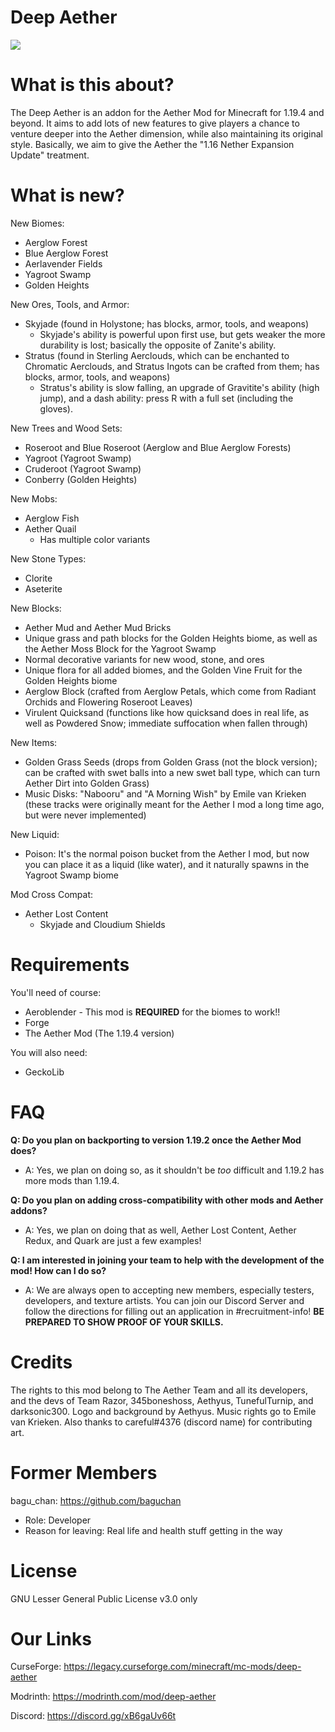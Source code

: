 # Deep Aether
![](https://cdn.discordapp.com/attachments/1045643746089373747/1104824924520063126/image.png)
# What is this about?

The Deep Aether is an addon for the Aether Mod for Minecraft for 1.19.4 and beyond.
It aims to add lots of new features to give players a chance to venture deeper into the Aether dimension, while also maintaining its original style.
Basically, we aim to give the Aether the "1.16 Nether Expansion Update" treatment.
 
 # What is new?

New Biomes:
 - Aerglow Forest
 - Blue Aerglow Forest
 - Aerlavender Fields
 - Yagroot Swamp
 - Golden Heights
 
New Ores, Tools, and Armor:
 - Skyjade (found in Holystone; has blocks, armor, tools, and weapons)
   - Skyjade's ability is powerful upon first use, but gets weaker the more durability is lost; basically the opposite of Zanite's ability.
 - Stratus (found in Sterling Aerclouds, which can be enchanted to Chromatic Aerclouds, and Stratus Ingots can be crafted from them; has blocks, armor, tools, and weapons)
   - Stratus's ability is slow falling, an upgrade of Gravitite's ability (high jump), and a dash ability: press R with a full set (including the gloves).
  
New Trees and Wood Sets:
 - Roseroot and Blue Roseroot (Aerglow and Blue Aerglow Forests)
 - Yagroot (Yagroot Swamp)
 - Cruderoot (Yagroot Swamp)
 - Conberry (Golden Heights)
 
New Mobs:
 - Aerglow Fish
 - Aether Quail
   - Has multiple color variants
 
New Stone Types:
 - Clorite
 - Aseterite
 
New Blocks:
 - Aether Mud and Aether Mud Bricks
 - Unique grass and path blocks for the Golden Heights biome, as well as the Aether Moss Block for the Yagroot Swamp
 - Normal decorative variants for new wood, stone, and ores
 - Unique flora for all added biomes, and the Golden Vine Fruit for the Golden Heights biome
 - Aerglow Block (crafted from Aerglow Petals, which come from Radiant Orchids and Flowering Roseroot Leaves)
 - Virulent Quicksand (functions like how quicksand does in real life, as well as Powdered Snow; immediate suffocation when fallen through)
 
New Items:
 - Golden Grass Seeds (drops from Golden Grass (not the block version); can be crafted with swet balls into a new swet ball type, which can turn Aether Dirt into Golden Grass)
 - Music Disks: "Nabooru" and "A Morning Wish" by Emile van Krieken (these tracks were originally meant for the Aether I mod a long time ago, but were never implemented)
 
New Liquid:
 - Poison: It's the normal poison bucket from the Aether I mod, but now you can place it as a liquid (like water), and it naturally spawns in the Yagroot Swamp biome

Mod Cross Compat:
 - Aether Lost Content
    - Skyjade and Cloudium Shields

# Requirements

You'll need of course:
 - Aeroblender - This mod is **REQUIRED** for the biomes to work!!
 - Forge
 - The Aether Mod (The 1.19.4 version)
 
 You will also need:
 - GeckoLib

 
# FAQ

__Q: Do you plan on backporting to version 1.19.2 once the Aether Mod does?__
  - A: Yes, we plan on doing so, as it shouldn't be *too* difficult and 1.19.2 has more mods than 1.19.4.

__Q: Do you plan on adding cross-compatibility with other mods and Aether addons?__
  - A: Yes, we plan on doing that as well, Aether Lost Content, Aether Redux, and Quark are just a few examples!

__Q: I am interested in joining your team to help with the development of the mod! How can I do so?__
  - A: We are always open to accepting new members, especially testers, developers, and texture artists. You can join our Discord Server and follow the directions for filling out an application in #recruitment-info! __BE PREPARED TO SHOW PROOF OF YOUR SKILLS.__


# Credits

The rights to this mod belong to The Aether Team and all its developers, and the devs of Team Razor, 345boneshoss, Aethyus, TunefulTurnip, and darksonic300. Logo and background by Aethyus. Music rights go to Emile van Krieken. Also thanks to careful#4376 (discord name) for contributing art.


# Former Members

bagu_chan: https://github.com/baguchan
  - Role: Developer
  - Reason for leaving: Real life and health stuff getting in the way


# License

GNU Lesser General Public License v3.0 only


# Our Links

CurseForge: https://legacy.curseforge.com/minecraft/mc-mods/deep-aether

Modrinth: https://modrinth.com/mod/deep-aether

Discord: https://discord.gg/xB6gaUv66t
